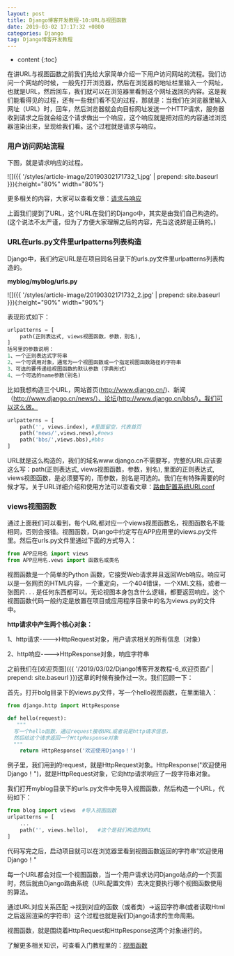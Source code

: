 ```yaml
---
layout: post
title: Django博客开发教程-10:URL与视图函数
date: 2019-03-02 17:17:32 +0800
categories: Django
tag: Django博客开发教程
---
```


* content
{:toc}


在讲URL与视图函数之前我们先给大家简单介绍一下用户访问网站的流程。我们访问一个网站的时候，一般先打开浏览器，然后在浏览器的地址栏里输入一个网址，也就是URL，然后回车，我们就可以在浏览器里看到这个网址返回的内容。这是我们能看得见的过程，还有一些我们看不见的过程，那就是：当我们在浏览器里输入网址（URL）时，回车，然后浏览器就会向目标网址发送一个HTTP请求，服务器收到请求之后就会给这个请求做出一个响应，这个响应就是把对应的内容通过浏览器渲染出来，呈现给我们看。这个过程就是请求与响应。

### 用户访问网站流程 ###
下图，就是请求响应的过程。

![]({{ '/styles/article-image/20190302171732_1.jpg' | prepend: site.baseurl }}){:height="80%" width="80%"}

更多相关的内容，大家可以查看文章：[请求与响应](https://www.django.cn/course/show-6.html)

上面我们提到了URL，这个URL在我们的Django中，其实是由我们自己构造的。(这个说法不太严谨，但为了方便大家理解之后的内容，先当这说辞是正确的。)

### URL在urls.py文件里urlpatterns列表构造 ###
Django中，我们约定URL是在项目同名目录下的urls.py文件里urlpatterns列表构造的。

**myblog/myblog/urls.py**

![]({{ '/styles/article-image/20190302171732_2.jpg' | prepend: site.baseurl }}){:height="90%" width="90%"}

表现形式如下：

```py
urlpatterns = [
    path(正则表达式, views视图函数，参数，别名),
]
括号里的参数说明：
1、一个正则表达式字符串
2、一个可调用对象，通常为一个视图函数或一个指定视图函数路径的字符串
3、可选的要传递给视图函数的默认参数（字典形式）
4、一个可选的name参数(别名)
```

比如我想构造三个URL，网站首页(http://www.django.cn/)、新闻（http://www.django.cn/news/）、论坛(http://www.django.cn/bbs/)，我们可以这么做。

```python
urlpatterns = [
    path('', views.index), #里面留空，代表首页
    path('news/',views.news),#news
    path('bbs/',views.bbs),#bbs
]
```

URL就是这么构造的，我们的域名www.django.cn不需要写，完整的URL应该要这么写：path(正则表达式, views视图函数，参数，别名), 里面的正则表达式, views视图函数，是必须要写的，而参数，别名是可选的。我们在有特殊需要的时候才写。关于URL详细介绍和使用方法可以查看文章：[路由配置系统URLconf](https://www.django.cn/course/show-7.html)

### views视图函数 ###
通过上面我们可以看到，每个URL都对应一个views视图函数名，视图函数名不能相同，否则会报错。视图函数，Django中约定写在APP应用里的views.py文件里。然后在urls.py文件里通过下面的方式导入：

```py
from APP应用名 import views
from APP应用名.vews import 函数名或类名
```

视图函数是一个简单的Python 函数，它接受Web请求并且返回Web响应。响应可以是一张网页的HTML内容，一个重定向，一个404错误，一个XML文档，或者一张图片. . . 是任何东西都可以。无论视图本身包含什么逻辑，都要返回响应。这个视图函数代码一般约定是放置在项目或应用程序目录中的名为views.py的文件中。

**http请求中产生两个核心对象：**

1、http请求---->HttpRequest对象，用户请求相关的所有信息（对象）


2、http响应---->HttpResponse对象，响应字符串

之前我们在[欢迎页面]({{ '/2019/03/02/Django博客开发教程-6_欢迎页面/' | prepend: site.baseurl }})这章的时候有操作过一次。我们回顾一下：

首先，打开bolg目录下的views.py文件，写一个hello视图函数，在里面输入：

```python
from django.http import HttpResponse

def hello(request):
   """
  写一个hello函数，通过request接收URL或者说是http请求信息，
  然后给这个请求返回一个HttpResponse对象
  """
    return HttpResponse('欢迎使用Django！')
```

例子里，我们用到的request，就是HttpRequest对象。HttpResponse("欢迎使用Django！")，就是HttpRequest对象，它向http请求响应了一段字符串对象。

我们打开myblog目录下的urls.py文件中先导入视图函数，然后构造一个URL，代码如下：

```python
from blog import views  #导入视图函数
urlpatterns = [
    ...
    path('', views.hello),   #这个是我们构造的URL
]
```

代码写完之后，启动项目就可以在浏览器里看到视图函数返回的字符串"欢迎使用Django！"

每一个URL都会对应一个视图函数，当一个用户请求访问Django站点的一个页面时，然后就由Django路由系统（URL配置文件）去决定要执行哪个视图函数使用的算法。

通过URL对应关系匹配 ->找到对应的函数（或者类）->返回字符串(或者读取Html之后返回渲染的字符串）这个过程也就是我们Django请求的生命周期。

视图函数，就是围绕着HttpRequest和HttpResponse这两个对象进行的。

了解更多相关知识，可查看入门教程里的：[视图函数](https://www.django.cn/course/show-9.html)
